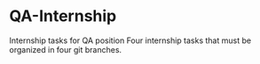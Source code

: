 # QA-Internship
Internship tasks for QA position
Four internship tasks that must be organized in four git branches.
